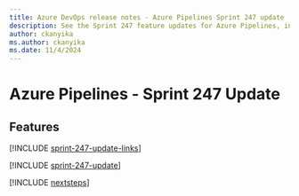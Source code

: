 ```yaml
---
title: Azure DevOps release notes - Azure Pipelines Sprint 247 update
description: See the Sprint 247 feature updates for Azure Pipelines, including next steps.
author: ckanyika
ms.author: ckanyika
ms.date: 11/4/2024
---
```


# Azure Pipelines - Sprint 247 Update

## Features

[!INCLUDE [sprint-247-update-links](../includes/pipelines/sprint-247-update-links.md)]

[!INCLUDE [sprint-247-update](../includes/pipelines/sprint-247-update.md)]

[!INCLUDE [nextsteps](../includes/nextsteps.md)]
